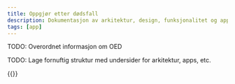 ```yaml
---
title: Oppgjør etter dødsfall
description: Dokumentasjon av arkitektur, design, funksjonalitet og apper relatert til oppgjør etter dødsfall.
tags: [app]
---
```


TODO: Overordnet informasjon om OED

TODO: Lage fornuftig struktur med undersider for arkitektur, apps, etc.

{{<children>}}